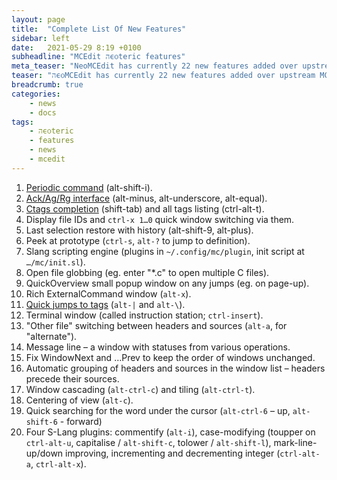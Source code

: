 ```yaml
---
layout: page
title:  "Complete List Of New Features"
sidebar: left
date:   2021-05-29 8:19 +0100
subheadline: "MCEdit הϵѻteric features"
meta_teaser: "NeoMCEdit has currently 22 new features added over upstream MCEdit. Here is a complete list of them."
teaser: "הϵѻMCEdit has currently 22 new features added over upstream MCEdit. Here is a complete list of them."
breadcrumb: true
categories: 
    - news
    - docs
tags:
    - הϵѻteric
    - features
    - news
    - mcedit
---
```


1. <a href="/unwritten_planned">Periodic command</a> (alt-shift-i).
2. <a href="/news/docs/Ag-Ack-Ripgrep-Interface/">Ack/Ag/Rg interface</a> (alt-minus, alt-underscore, alt-equal).
3. <a href="/news/docs/Completion-From-CTags/">Ctags completion</a> (shift-tab) and all tags listing (ctrl-alt-t).
4. Display file IDs and `ctrl-x 1…0` quick window switching via them.
5. Last selection restore with history (alt-shift-9, alt-plus).
6. Peek at prototype (`ctrl-s`, `alt-?` to jump to definition).
7. Slang scripting engine (plugins in `~/.config/mc/plugin`, init script at `…/mc/init.sl`).
8. Open file globbing (eg. enter "*.c" to open multiple C files).
9. QuickOverview small popup window on any jumps (eg. on page-up).
10. Rich ExternalCommand window (`alt-x`).
11. <a href="/news/docs/Other-CTags-Features/">Quick jumps to tags</a> (`alt-|` and `alt-\`).
12. Terminal window (called instruction station; `ctrl-insert`).
13. "Other file" switching between headers and sources (`alt-a`, for "alternate").
14. Message line – a window with statuses from various operations.
15. Fix WindowNext and …Prev to keep the order of windows unchanged.
16. Automatic grouping of headers and sources in the window list – headers precede
    their sources.
17. Window cascading (`alt-ctrl-c`) and tiling (`alt-ctrl-t`).
18. Centering of view (`alt-c`).
19. Quick searching for the word under the cursor (`alt-ctrl-6` –
    up, `alt-shift-6` - forward) 
20. Four S-Lang plugins: commentify (`alt-i`), case-modifying
    (toupper on `ctrl-alt-u`, capitalise / `alt-shift-c`,
    tolower / `alt-shift-l`), mark-line-up/down improving,
    incrementing and decrementing integer (`ctrl-alt-a`,
    `ctrl-alt-x`).






